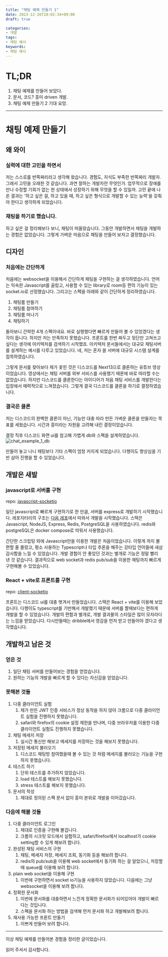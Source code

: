 ```yaml
---
title: "채팅 예제 만들기 1"
date: 2023-12-26T20:02:34+09:00
draft: true

categories:
- 개발
tags:
- 채팅 예시
keywords:
- 채팅 예시
---
```


# TL;DR
1. 채팅 예제를 만들어 보았다.
1. 문서, 코드? 흥미 driven 개발.
1. 채팅 예제 만들기 2 기대 요망.

---

# 채팅 예제 만들기
## 왜 와이
### 실력에 대한 고민을 하면서
저는 스스로를 반쪽짜리라고 생각해 왔습니다. 경험도, 지식도 부족한 반쪽짜리 개발자.
그래서 고민을 오래한 것 같습니다. 과연 잘하는 개발자란 무엇인가. 업무적으로 장애를 만나 수정할 기회가 없는 현 상태에서 성장하기 위해 무엇을 할 수 있일까.
고민 끝에 나온 결과는 '하고 싶은 걸, 하고 있을 때, 하고 싶은 형식으로 개발할 수 있는 능력'을 갖춰야 한다고 생각하게 되었습니다.

### 채팅을 하기로 했습니다.
하고 싶은 걸 정리해보다 보니, 채팅이 떠올랐습니다. 그동안 개발하면서 채팅을 개발하는 경험은 없었습니다. 그렇게 가벼운 마음으로 채팅을 만들어 보자고 결정했습니다.

## 디자인
### 처음에는 간단하게
처음에는 websocket을 이용해서 간단하게 채팅을 구현하는 걸 생각하였습니다. 언어는 익숙한 Javascript를 골랐고, 사용할 수 있는 library로 room등 편의 기능이 있는 socket.io로 선정했습니다.
그리고는 스펙을 아래와 같이 간단하게 정리하였습니다.

1. 채팅룸 만들기
1. 채팅룸 참여하기
1. 채팅룸 떠나기
1. 채팅하기

돌아보니 간략한 4개 스펙이네요. 바로 실행했다면 빠르게 만들어 볼 수 있었겠다는 생각이 듭니다.
하지만 저는 만족하지 못했습니다. 프론트를 한번 짜두고 뒷단만 고쳐쓰고 싶다는 생각에 아키텍처를 검색하기 시작했죠.
아키텍처 문서들에서는 대규모 채팅서버를 설계하는 예시를 다루고 있었습니다. 네, 저는 혼자 쓸 서버에 대규모 시스템 설계를 접목하였습니다.

그렇게 문서를 찾아보다 제가 꽃힌 것은 디스코드를 Next13으로 클론하는 유튜브 영상이었습니다.
영상에서는 채팅 서버를 외부 서비스를 사용했기 때문에 바로 따라할 수는 없었습니다. 
하지만 디스코드를 클론한다는 아이디어가 처음 채팅 서비스를 개발한다는 입장에서 매력적으로 느껴졌습니다.
그렇게 결국 디스코드를 클론을 하기로 결정하였습니다.

### 결국은 클론
저는 디스코드의 완벽한 클론이 아닌, 기능만 대충 따라 만든 가벼운 클론을 만들자는 목표를 세웠습니다.
시간과 흥미라는 자원을 고려해 내린 결정이었습니다.

결정 직후 디스코드 화면 ui를 참고해 가볍게 db와 스펙을 설계하였습니다.
![chat_example_1_db](/chat_example_1_db.png)

만들어 놓고 나니 채팅보다 기타 스펙이 엄청 커지게 되었습니다.
다행이도 향상심을 기반 삼아 진행을 할 수 있었습니다.

## 개발은 새발
### javascript로 서버를 구현
repo: [javascript-socketio](https://github.com/chat-example/javascript-socketio)

일단 javascript로 빠르게 구현하기로 한 만큼, 서버를 express로 개발하기 시작했습니다.
레포지터리의 구조는 [다음 레포](https://github.com/anandundavia/express-api-structure/tree/master)에서 따와서 개발을 시작했습니다.
스택은 Javascript, NodeJS, Express, Redis, PostgreSQL을 사용하였습니다. redis와 postgreSQL은 docker compose로 띄워서 사용했습니다.

간단한 스크립팅 외에 Javascript만을 이용한 개발은 처음이었습니다. 이렇게 까지 불편할 줄 몰랐고, 평소 사용하는 Typescript나 타입 추론을 해주는 강타입 언어들에 새삼 감사함을 느낄 수 있었습니다.
개발 경험이 안 좋았던 것과는 별개로 기능은 정말 빨리 낸 것 같습니다. 결과적으로 web socket과 redis pub/sub을 이용한 채팅까지 빠르게 구현해볼 수 있었습니다.


### React + vite로 프론트를 구현
repo: [client-socketio](https://github.com/chat-example/client-socketio)

프론트는 디스코드 ui를 대충 벗겨서 만들었습니다. 스택은 React + vite를 이용해 보았습니다.
다행이도 typescript를 기반해서 개발했기 때문에 서버를 짤때보다는 편하게 개발을 할 수 있었습니다.
개발의 편함과 별개로, 개발 결과물의 스타일은 많이 모자라다는 느낌을 받았습니다.
다시만들때는 dribble에서 영감을 먼저 받고 만들어야 겠다고 생각했습니다.

## 개발하고 남은 것
### 얻은 것
1. 일단 채팅 서버를 만들어보는 경험을 얻었습니다. 
1. 원하는 기능의 개발을 빠르게 할 수 있다는 자신감을 얻었습니다.

### 못해본 것들
1. 다중 클라이언트 실험
    1. 제가 만든 JWT 인증 서비스가 정상 동작을 하지 않아 크롬으로 다중 클라이언트 실험을 진행하지 못했습니다.
    1. safari와 firefox의 cookie 설정 제한을 만나며, 다중 브라우저를 이용한 다중 클라이언트 실험도 진행하지 못했습니다.
1. 채팅 메세지 저장
    1. 실시간 통신만 해보고 메세지를 저장하는 것을 해보지 못했습니다.
1. 저장된 메세지 불러오기
    1. 디스코드 채팅방 참여했을때 볼 수 있는 것 처럼 메세지를 불러오는 기능을 구현하지 못했습니다.
1. 테스트 하기
    1. 단위 테스트를 추가하지 않았습니다.
    1. load 테스트를 해보지 못했습니다.
    1. stress 테스트를 해보지 못했습니다.
1. 문서의 작성
    1. 제대로 정의된 스펙 문서 없이 흥미 본위로 개발을 이어갔습니다.
### 다음에 해볼 것들
1. 다중 클라이언트 로그인
    1. 제대로 인증을 구현해 볼겁니다.
    1. 크롬의 시크릿 모드에서 실험하고, safari/firefox에서 localhost가 cookie setting할 수 있게 해보려 합니다.
1. 완성된 채팅 서비스의 구현
    1. 채팅, 메세지 저장, 메세지 조회, 동기화 등을 해보려 합니다.
    1. redis의 pub/sub을 이용해 web socket에서 동기화 하는 걸 알았으니, 저장할때 queue를 이용해 보려 합니다.
1. plain web socket을 이용해 구현
    1. 이번에 구현하면서 socket io기능을 사용하지 않았습니다. 다음에는 그냥 websocket을 이용해 보려 합니다.
1. 정확한 문서화
    1. 이번에 문서화를 대충하면서 느낀게 정확한 문서화가 되어있어야 개발이 빠르다는 것입니다.
    1. 스펙을 문서화 하는 방법을 검색해 먼저 문서화 하고 개발해보려 합니다.
1. 재사용 가능한 프론트 만들기
    1. 이쁘게 만들어 보려 합니다.

---

이상 채팅 예제를 만들어본 경험을 정리한 글이었습니다.

읽어 주셔서 감사합니다.

